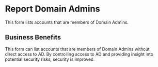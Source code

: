 # Report Domain Admins

This form lists accounts that are members of Domain Admins. 

## Business Benefits

This form can list accounts that are members of Domain Admins without direct access to AD. By controlling access to AD and providing insight into potential security risks, security is improved.
